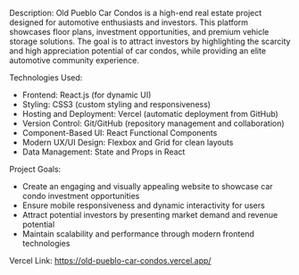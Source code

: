 Description:
Old Pueblo Car Condos is a high-end real estate project designed for automotive enthusiasts and investors. This platform showcases floor plans, investment opportunities, and premium vehicle storage solutions. The goal is to attract investors by highlighting the scarcity and high appreciation potential of car condos, while providing an elite automotive community experience.

Technologies Used:
- Frontend: React.js (for dynamic UI)
- Styling: CSS3 (custom styling and responsiveness)
- Hosting and Deployment: Vercel (automatic deployment from GitHub)
- Version Control: Git/GitHub (repository management and collaboration)
- Component-Based UI: React Functional Components
- Modern UX/UI Design: Flexbox and Grid for clean layouts
- Data Management: State and Props in React

Project Goals:
- Create an engaging and visually appealing website to showcase car condo investment opportunities
- Ensure mobile responsiveness and dynamic interactivity for users
- Attract potential investors by presenting market demand and revenue potential
- Maintain scalability and performance through modern frontend technologies

Vercel Link: https://old-pueblo-car-condos.vercel.app/
